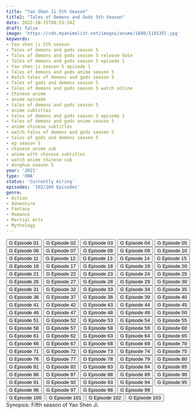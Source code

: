 ```yaml
---
title: "Yao Shen Ji 5th Season"
title2: "Tales of Demons and Gods 5th Season"
date: 2022-10-15T08:53:24Z
draft: false
image: 'https://cdn.myanimelist.net/images/anime/1680/119135l.jpg'
keywords:
- Yao shen ji 5th season
- Tales of demons and gods season 5
- Tales of demons and gods season 5 release date
- Tales of demons and gods season 5 episode 1
- Yao shen ji season 5 episode 1
- Tales of demons and gods anime season 5
- Watch tales of demons and gods season 5
- Tales of gods and demons season 5
- Tales of demons and gods season 5 watch online
- Chinese anime
- anime episode
- tales of demons and gods season 5
- anime subtitles
- tales of demons and gods season 5 episode 1
- tales of demons and gods anime season 5
- anime chinese subtitles
- watch tales of demons and gods season 5
- tales of gods and demons season 5
- ep season 5
- chinese anime sub
- anime with chinese subtitles
- watch anime chinese sub
- donghua season 5
year: '2021'
type: 'ONA'
status: 'Currently Airing'
episodes: '102/104 Episodes'
genre:
- Action
- Adventure
- Fantasy
- Romance
- Martial Arts
- Mythology
---
```


<div class="d-g gg-5 gtc-r ai-c">
<button onclick="window.open('?gog=yao-shen-ji-5th-season-episode-1','_blank')">G Episode 01</button>
<button onclick="window.open('?gog=yao-shen-ji-5th-season-episode-2','_blank')">G Episode 02</button>
<button onclick="window.open('?gog=yao-shen-ji-5th-season-episode-3','_blank')">G Episode 03</button>
<button onclick="window.open('?gog=yao-shen-ji-5th-season-episode-4','_blank')">G Episode 04</button>
<button onclick="window.open('?gog=yao-shen-ji-5th-season-episode-5','_blank')">G Episode 05</button>
<button onclick="window.open('?gog=yao-shen-ji-5th-season-episode-6','_blank')">G Episode 06</button>
<button onclick="window.open('?gog=yao-shen-ji-5th-season-episode-7','_blank')">G Episode 07</button>
<button onclick="window.open('?gog=yao-shen-ji-5th-season-episode-8','_blank')">G Episode 08</button>
<button onclick="window.open('?gog=yao-shen-ji-5th-season-episode-9','_blank')">G Episode 09</button>
<button onclick="window.open('?gog=yao-shen-ji-5th-season-episode-10','_blank')">G Episode 10</button>
<button onclick="window.open('?gog=yao-shen-ji-5th-season-episode-11','_blank')">G Episode 11</button>
<button onclick="window.open('?gog=yao-shen-ji-5th-season-episode-12','_blank')">G Episode 12</button>
<button onclick="window.open('?gog=yao-shen-ji-5th-season-episode-13','_blank')">G Episode 13</button>
<button onclick="window.open('?gog=yao-shen-ji-5th-season-episode-14','_blank')">G Episode 14</button>
<button onclick="window.open('?gog=yao-shen-ji-5th-season-episode-15','_blank')">G Episode 15</button>
<button onclick="window.open('?gog=yao-shen-ji-5th-season-episode-16','_blank')">G Episode 16</button>
<button onclick="window.open('?gog=yao-shen-ji-5th-season-episode-17','_blank')">G Episode 17</button>
<button onclick="window.open('?gog=yao-shen-ji-5th-season-episode-18','_blank')">G Episode 18</button>
<button onclick="window.open('?gog=yao-shen-ji-5th-season-episode-19','_blank')">G Episode 19</button>
<button onclick="window.open('?gog=yao-shen-ji-5th-season-episode-20','_blank')">G Episode 20</button>
<button onclick="window.open('?gog=yao-shen-ji-5th-season-episode-21','_blank')">G Episode 21</button>
<button onclick="window.open('?gog=yao-shen-ji-5th-season-episode-22','_blank')">G Episode 22</button>
<button onclick="window.open('?gog=yao-shen-ji-5th-season-episode-23','_blank')">G Episode 23</button>
<button onclick="window.open('?gog=yao-shen-ji-5th-season-episode-24','_blank')">G Episode 24</button>
<button onclick="window.open('?gog=yao-shen-ji-5th-season-episode-25','_blank')">G Episode 25</button>
<button onclick="window.open('?gog=yao-shen-ji-5th-season-episode-26','_blank')">G Episode 26</button>
<button onclick="window.open('?gog=yao-shen-ji-5th-season-episode-27','_blank')">G Episode 27</button>
<button onclick="window.open('?gog=yao-shen-ji-5th-season-episode-28','_blank')">G Episode 28</button>
<button onclick="window.open('?gog=yao-shen-ji-5th-season-episode-29','_blank')">G Episode 29</button>
<button onclick="window.open('?gog=yao-shen-ji-5th-season-episode-30','_blank')">G Episode 30</button>
<button onclick="window.open('?gog=yao-shen-ji-5th-season-episode-31','_blank')">G Episode 31</button>
<button onclick="window.open('?gog=yao-shen-ji-5th-season-episode-32','_blank')">G Episode 32</button>
<button onclick="window.open('?gog=yao-shen-ji-5th-season-episode-33','_blank')">G Episode 33</button>
<button onclick="window.open('?gog=yao-shen-ji-5th-season-episode-34','_blank')">G Episode 34</button>
<button onclick="window.open('?gog=yao-shen-ji-5th-season-episode-35','_blank')">G Episode 35</button>
<button onclick="window.open('?gog=yao-shen-ji-5th-season-episode-36','_blank')">G Episode 36</button>
<button onclick="window.open('?gog=yao-shen-ji-5th-season-episode-37','_blank')">G Episode 37</button>
<button onclick="window.open('?gog=yao-shen-ji-5th-season-episode-38','_blank')">G Episode 38</button>
<button onclick="window.open('?gog=yao-shen-ji-5th-season-episode-39','_blank')">G Episode 39</button>
<button onclick="window.open('?gog=yao-shen-ji-5th-season-episode-40','_blank')">G Episode 40</button>
<button onclick="window.open('?gog=yao-shen-ji-5th-season-episode-41','_blank')">G Episode 41</button>
<button onclick="window.open('?gog=yao-shen-ji-5th-season-episode-42','_blank')">G Episode 42</button>
<button onclick="window.open('?gog=yao-shen-ji-5th-season-episode-43','_blank')">G Episode 43</button>
<button onclick="window.open('?gog=yao-shen-ji-5th-season-episode-44','_blank')">G Episode 44</button>
<button onclick="window.open('?gog=yao-shen-ji-5th-season-episode-45','_blank')">G Episode 45</button>
<button onclick="window.open('?gog=yao-shen-ji-5th-season-episode-46','_blank')">G Episode 46</button>
<button onclick="window.open('?gog=yao-shen-ji-5th-season-episode-47','_blank')">G Episode 47</button>
<button onclick="window.open('?gog=yao-shen-ji-5th-season-episode-48','_blank')">G Episode 48</button>
<button onclick="window.open('?gog=yao-shen-ji-5th-season-episode-49','_blank')">G Episode 49</button>
<button onclick="window.open('?gog=yao-shen-ji-5th-season-episode-50','_blank')">G Episode 50</button>
<button onclick="window.open('?gog=yao-shen-ji-5th-season-episode-51','_blank')">G Episode 51</button>
<button onclick="window.open('?gog=yao-shen-ji-5th-season-episode-52','_blank')">G Episode 52</button>
<button onclick="window.open('?gog=yao-shen-ji-5th-season-episode-53','_blank')">G Episode 53</button>
<button onclick="window.open('?gog=yao-shen-ji-5th-season-episode-54','_blank')">G Episode 54</button>
<button onclick="window.open('?gog=yao-shen-ji-5th-season-episode-55','_blank')">G Episode 55</button>
<button onclick="window.open('?gog=yao-shen-ji-5th-season-episode-56','_blank')">G Episode 56</button>
<button onclick="window.open('?gog=yao-shen-ji-5th-season-episode-57','_blank')">G Episode 57</button>
<button onclick="window.open('?gog=yao-shen-ji-5th-season-episode-58','_blank')">G Episode 58</button>
<button onclick="window.open('?gog=yao-shen-ji-5th-season-episode-59','_blank')">G Episode 59</button>
<button onclick="window.open('?gog=yao-shen-ji-5th-season-episode-60','_blank')">G Episode 60</button>
<button onclick="window.open('?gog=yao-shen-ji-5th-season-episode-61','_blank')">G Episode 61</button>
<button onclick="window.open('?gog=yao-shen-ji-5th-season-episode-62','_blank')">G Episode 62</button>
<button onclick="window.open('?gog=yao-shen-ji-5th-season-episode-63','_blank')">G Episode 63</button>
<button onclick="window.open('?gog=yao-shen-ji-5th-season-episode-64','_blank')">G Episode 64</button>
<button onclick="window.open('?gog=yao-shen-ji-5th-season-episode-65','_blank')">G Episode 65</button>
<button onclick="window.open('?gog=yao-shen-ji-5th-season-episode-66','_blank')">G Episode 66</button>
<button onclick="window.open('?gog=yao-shen-ji-5th-season-episode-67','_blank')">G Episode 67</button>
<button onclick="window.open('?gog=yao-shen-ji-5th-season-episode-68','_blank')">G Episode 68</button>
<button onclick="window.open('?gog=yao-shen-ji-5th-season-episode-69','_blank')">G Episode 69</button>
<button onclick="window.open('?gog=yao-shen-ji-5th-season-episode-70','_blank')">G Episode 70</button>
<button onclick="window.open('?gog=yao-shen-ji-5th-season-episode-71','_blank')">G Episode 71</button>
<button onclick="window.open('?gog=yao-shen-ji-5th-season-episode-72','_blank')">G Episode 72</button>
<button onclick="window.open('?gog=yao-shen-ji-5th-season-episode-73','_blank')">G Episode 73</button>
<button onclick="window.open('?gog=yao-shen-ji-5th-season-episode-74','_blank')">G Episode 74</button>
<button onclick="window.open('?gog=yao-shen-ji-5th-season-episode-75','_blank')">G Episode 75</button>
<button onclick="window.open('?gog=yao-shen-ji-5th-season-episode-76','_blank')">G Episode 76</button>
<button onclick="window.open('?gog=yao-shen-ji-5th-season-episode-77','_blank')">G Episode 77</button>
<button onclick="window.open('?gog=yao-shen-ji-5th-season-episode-78','_blank')">G Episode 78</button>
<button onclick="window.open('?gog=yao-shen-ji-5th-season-episode-79','_blank')">G Episode 79</button>
<button onclick="window.open('?gog=yao-shen-ji-5th-season-episode-80','_blank')">G Episode 80</button>
<button onclick="window.open('?gog=yao-shen-ji-5th-season-episode-81','_blank')">G Episode 81</button>
<button onclick="window.open('?gog=yao-shen-ji-5th-season-episode-82','_blank')">G Episode 82</button>
<button onclick="window.open('?gog=yao-shen-ji-5th-season-episode-83','_blank')">G Episode 83</button>
<button onclick="window.open('?gog=yao-shen-ji-5th-season-episode-84','_blank')">G Episode 84</button>
<button onclick="window.open('?gog=yao-shen-ji-5th-season-episode-85','_blank')">G Episode 85</button>
<button onclick="window.open('?gog=yao-shen-ji-5th-season-episode-86','_blank')">G Episode 86</button>
<button onclick="window.open('?gog=yao-shen-ji-5th-season-episode-87','_blank')">G Episode 87</button>
<button onclick="window.open('?gog=yao-shen-ji-5th-season-episode-88','_blank')">G Episode 88</button>
<button onclick="window.open('?gog=yao-shen-ji-5th-season-episode-89','_blank')">G Episode 89</button>
<button onclick="window.open('?gog=yao-shen-ji-5th-season-episode-90','_blank')">G Episode 90</button>
<button onclick="window.open('?gog=yao-shen-ji-5th-season-episode-91','_blank')">G Episode 91</button>
<button onclick="window.open('?gog=yao-shen-ji-5th-season-episode-92','_blank')">G Episode 92</button>
<button onclick="window.open('?gog=yao-shen-ji-5th-season-episode-93','_blank')">G Episode 93</button>
<button onclick="window.open('?gog=yao-shen-ji-5th-season-episode-94','_blank')">G Episode 94</button>
<button onclick="window.open('?gog=yao-shen-ji-5th-season-episode-95','_blank')">G Episode 95</button>
<button onclick="window.open('?gog=yao-shen-ji-5th-season-episode-96','_blank')">G Episode 96</button>
<button onclick="window.open('?gog=yao-shen-ji-5th-season-episode-97','_blank')">G Episode 97</button>
<button onclick="window.open('?gog=yao-shen-ji-5th-season-episode-98','_blank')">G Episode 98</button>
<button onclick="window.open('?gog=yao-shen-ji-5th-season-episode-99','_blank')">G Episode 99</button>
<button onclick="window.open('?gog=yao-shen-ji-5th-season-episode-100','_blank')">G Episode 100</button>
<button onclick="window.open('?gog=yao-shen-ji-5th-season-episode-101','_blank')">G Episode 101</button>
<button onclick="window.open('?gog=yao-shen-ji-5th-season-episode-102','_blank')">G Episode 102</button>
<button onclick="window.open('?gog=yao-shen-ji-5th-season-episode-103','_blank')">G Episode 103</button>
</div>
<div class="bc-1 p-5 d-g gg-5">Synopsis: Fifth season of Yao Shen Ji.
</div>